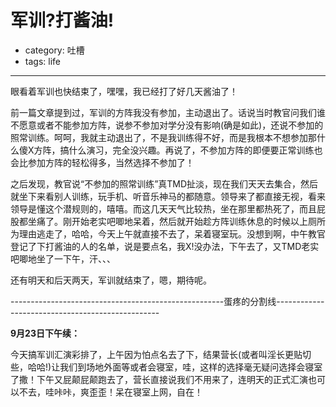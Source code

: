 # 军训?打酱油!
- category: 吐槽
- tags: life

---

眼看着军训也快结束了，嘿嘿，我已经打了好几天酱油了！

前一篇文章提到过，军训的方阵我没有参加，主动退出了。话说当时教官问我们谁不愿意或者不能参加方阵，说参不参加对学分没有影响(确是如此)，还说不参加的照常训练。呵呵，我就主动退出了，不是我训练得不好，而是我根本不想参加那什么傻X方阵，搞什么演习，完全没兴趣。再说了，不参加方阵的即便要正常训练也会比参加方阵的轻松得多，当然选择不参加了！

之后发现，教官说“不参加的照常训练”真TMD扯淡，现在我们天天去集合，然后就坐下来看别人训练，玩手机、听音乐神马的都随意。领导来了都直接无视，看来领导是懂这个潜规则的，嘻嘻。而这几天天气比较热，坐在那里都热死了，而且屁股都坐痛了。刚开始老实吧唧地呆着，然后就开始趁方阵训练休息的时候以上厕所为理由逃走了，哈哈，今天上午就直接不去了，呆着寝室玩。没想到啊，中午教官登记了下打酱油的人的名单，说是要点名，我X!没办法，下午去了，又TMD老实吧唧地坐了一下午，汗、、、

还有明天和后天两天，军训就结束了，嗯，期待呢。

-----------------------------------------------------蛋疼的分割线-------------------------------------------------

**9月23日下午续：**

今天搞军训汇演彩排了，上午因为怕点名去了下，结果营长(或者叫淫长更贴切些，哈哈!)让我们到场地外面等或者会寝室，哇，这样的选择毫无疑问选择会寝室了撒！下午又屁颠屁颠跑去了，营长直接说我们不用来了，连明天的正式汇演也可以不去，哇咔咔，爽歪歪！呆在寝室上网，自在！